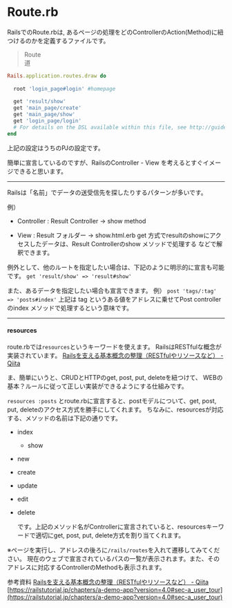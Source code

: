 # Route.rb

RailsでのRoute.rbは, あるページの処理をどのControllerのAction(Method)に紐つけるのかを定義するファイルです。

> Route  
> 道  



```ruby
Rails.application.routes.draw do
  
  root 'login_page#login' #homepage
  
  get 'result/show'
  get 'main_page/create'
  get 'main_page/show'
  get 'login_page/login'
  # For details on the DSL available within this file, see http://guides.rubyonrails.org/routing.html
end
```


上記の設定はうちのPJの設定です。

簡単に宣言しているのですが、RailsのController - View を考えるとすぐイメージできると思います。

- - - -

Railsは「名前」でデータの送受信先を探したりするパターンが多いです。

例）

- Controller : Result Controller -> show method

- View : Result フォルダー -> show.html.erb
  get 方式でresultのshowにアクセスしたデータは、Result Controllerのshow メソッドで処理する
  などで解釈できます。

例外として、他のルートを指定したい場合は、下記のように明示的に宣言も可能です。
`get 'result/show' => 'result#show'`

また、あるデータを指定したい場合も宣言できます。
例）
`post 'tags/:tag' => 'posts#index'`
上記は tag というある値をアドレスに乗せてPost controllerのindex メソッドで処理するという意味です。

- - - -
#### resources

route.rbでは`resources`というキーワードを使えます。
RailsはRESTfulな概念が実装されています。
[Railsを支える基本概念の整理（RESTfulやリソースなど） - Qiita](https://qiita.com/kidach1/items/43e53811c12351915278#rest%E3%81%A8%E3%81%AF)

ま、簡単にいうと、CRUDとHTTPのget, post, put, deleteを紐つけて、
WEBの基本？ルールに従って正しい実装ができるようにする仕組みです。

`resources :posts`
とroute.rbに宣言すると、postモデルについて、get, post, put, deleteのアクセス方式を勝手にしてくれます。
ちなみに、resourcesが対応する、メソッドの名前は下記の通りです。

- index

	- show
	
- new

- create

- update

- edit

- delete

   です。上記のメソッド名がControllerに宣言されていると、resourcesキーワードで適切にget, post, put, delete方式を割り当てくれます。

※ページを実行し、アドレスの後ろに`/rails/routes`を入れて遷移してみてください。
現在のウェブで宣言されているパスの一覧が表示されます。また、そのアドレスに対応するControllerのMethodも表示されます。





参考資料
[Railsを支える基本概念の整理（RESTfulやリソースなど） - Qiita](https://qiita.com/kidach1/items/43e53811c12351915278)
 [https://railstutorial.jp/chapters/a-demo-app?version=4.0#sec-a_user_tour](https://railstutorial.jp/chapters/a-demo-app?version=4.0#sec-a_user_tour) 

